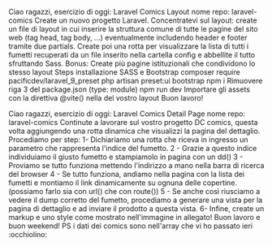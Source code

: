 Ciao ragazzi,
esercizio di oggi: Laravel Comics Layout
nome repo: laravel-comics
Create un nuovo progetto Laravel. Concentratevi sul layout: create un file di layout in cui inserire la struttura comune di tutte le pagine del sito web (tag head, tag body, ...) eventualmente includendo header e footer tramite due partials.
Create poi una rotta per visualizzare la lista di tutti i fumetti recuperati da un file inserito nella cartella config e abbellite il tutto sfruttando Sass.
Bonus:
Create più pagine istituzionali che condividono lo stesso layout
Steps installazione SASS e Bootstrap
composer require pacificdev/laravel_9_preset
php artisan preset:ui bootstrap
npm i
Rimuovere riga 3 del package.json (type: module)
npm run dev
Importare gli assets con la direttiva @vite() nella  <head> del vostro layout
Buon lavoro!

Ciao ragazzi,
esercizio di oggi: Laravel Comics Detail Page
nome repo: laravel-comics
Continute a lavorare sul vostro progetto DC comics, questa volta aggiungendo una rotta dinamica che visualizzi la pagina del dettaglio.
Procediamo per step:
 1- Dichiariamo una rotta che riceva in ingresso un parametro che rappresenta l'indice del fumetto.
 2 - Grazie a questo indice individuiamo il giusto fumetto e stampiamolo in pagina con un dd()
3 - Proviamo se tutto funziona mettendo l'indirizzo a mano nella barra di ricerca del browser
4 - Se tutto funziona, andiamo nella pagina con la lista dei fumetti e montiamo il link dinamicamente su ognuna delle copertine.  (possiamo farlo sia con url() che con route())
5 - Se anche così riusciamo a vedere il dump corretto del fumetto, procediamo a generare una vista per la pagina di dettaglio e ad inviare il prodotto a questa vista.
6- Infine, create un markup e uno style come mostrato nell'immagine in allegato!
Buon lavoro e buon weekend!
PS i dati dei comics sono nell'array che vi ho passato ieri :occhiolino:
